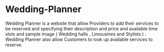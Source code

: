 # Wedding-Planner
Wedding Planner is a website that allow Providers to add their services to be reserved and specifying their description and price and available time slots and sample image ( Wedding halls , Limousines and Stylists ) .
Wedding Planner also allow Customers to look up available services to reserve.
